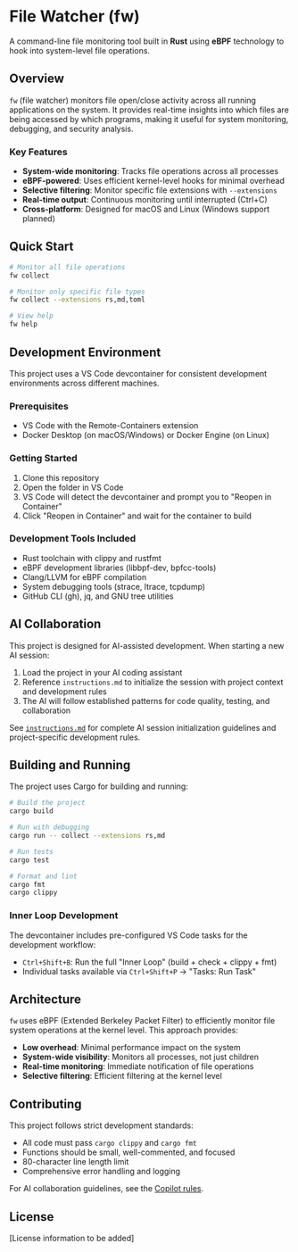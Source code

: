 # File Watcher (fw)

A command-line file monitoring tool built in **Rust** using **eBPF**
technology to hook into system-level file operations.

## Overview

`fw` (file watcher) monitors file open/close activity across all running
applications on the system. It provides real-time insights into which files
are being accessed by which programs, making it useful for system monitoring,
debugging, and security analysis.

### Key Features

- **System-wide monitoring**: Tracks file operations across all processes
- **eBPF-powered**: Uses efficient kernel-level hooks for minimal overhead
- **Selective filtering**: Monitor specific file extensions with `--extensions`
- **Real-time output**: Continuous monitoring until interrupted (Ctrl+C)
- **Cross-platform**: Designed for macOS and Linux (Windows support planned)

## Quick Start

```bash
# Monitor all file operations
fw collect

# Monitor only specific file types
fw collect --extensions rs,md,toml

# View help
fw help
```

## Development Environment

This project uses a VS Code devcontainer for consistent development
environments across different machines.

### Prerequisites

- VS Code with the Remote-Containers extension
- Docker Desktop (on macOS/Windows) or Docker Engine (on Linux)

### Getting Started

1. Clone this repository
2. Open the folder in VS Code
3. VS Code will detect the devcontainer and prompt you to "Reopen in Container"
4. Click "Reopen in Container" and wait for the container to build

### Development Tools Included

- Rust toolchain with clippy and rustfmt
- eBPF development libraries (libbpf-dev, bpfcc-tools)
- Clang/LLVM for eBPF compilation
- System debugging tools (strace, ltrace, tcpdump)
- GitHub CLI (gh), jq, and GNU tree utilities

## AI Collaboration

This project is designed for AI-assisted development. When starting a new AI
session:

1. Load the project in your AI coding assistant
2. Reference `instructions.md` to initialize the session with project context
   and development rules
3. The AI will follow established patterns for code quality, testing, and
   collaboration

See [`instructions.md`](instructions.md) for complete AI session initialization
guidelines and project-specific development rules.

## Building and Running

The project uses Cargo for building and running:

```bash
# Build the project
cargo build

# Run with debugging
cargo run -- collect --extensions rs,md

# Run tests
cargo test

# Format and lint
cargo fmt
cargo clippy
```

### Inner Loop Development

The devcontainer includes pre-configured VS Code tasks for the development
workflow:

- `Ctrl+Shift+B`: Run the full "Inner Loop" (build + check + clippy + fmt)
- Individual tasks available via `Ctrl+Shift+P` → "Tasks: Run Task"

## Architecture

`fw` uses eBPF (Extended Berkeley Packet Filter) to efficiently monitor file
system operations at the kernel level. This approach provides:

- **Low overhead**: Minimal performance impact on the system
- **System-wide visibility**: Monitors all processes, not just children
- **Real-time monitoring**: Immediate notification of file operations
- **Selective filtering**: Efficient filtering at the kernel level

## Contributing

This project follows strict development standards:

- All code must pass `cargo clippy` and `cargo fmt`
- Functions should be small, well-commented, and focused
- 80-character line length limit
- Comprehensive error handling and logging

For AI collaboration guidelines, see the [Copilot rules](.vscode/copilot-rules.md).

## License

[License information to be added]
